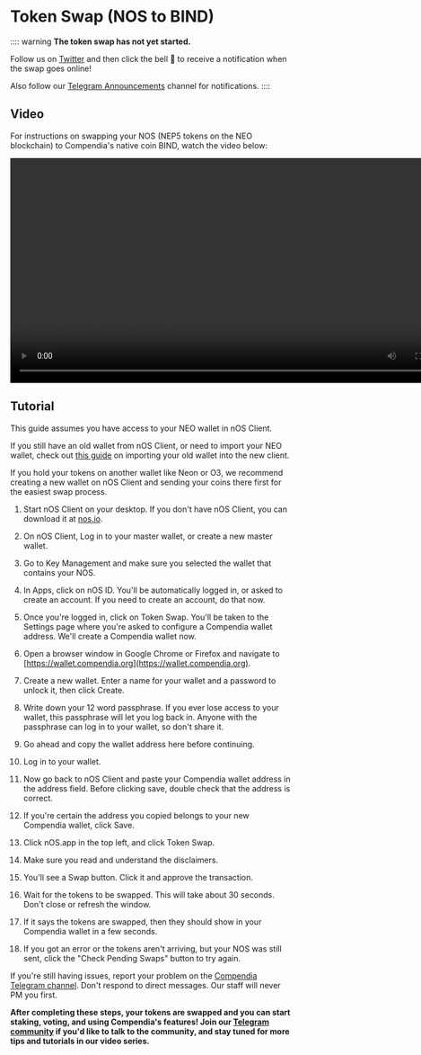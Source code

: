 # Token Swap (NOS to BIND)

:::: warning
**The token swap has not yet started.**

Follow us on [Twitter](https://twitter.com/Compendia_org) and then click the bell 🔔 to receive a notification when the swap goes online!

Also follow our [Telegram Announcements](https://twitter.com/CompendiaAnn) channel for notifications.
::::

## Video

For instructions on swapping your NOS (NEP5 tokens on the NEO blockchain) to Compendia's native coin BIND, watch the video below:

<video width="800" controls>
  <source :src="$withBase('/videos/token-swap.mp4')" type="video/mp4">
  Your browser does not support the video tag.
</video>

## Tutorial

This guide assumes you have access to your NEO wallet in nOS Client.

If you still have an old wallet from nOS Client, or need to import your NEO wallet, check out [this guide](https://docs.nos.io/docs/nos-client/import-neo-wallet.html) on importing your old wallet into the new client.

If you hold your tokens on another wallet like Neon or O3, we recommend creating a new wallet on nOS Client and sending your coins there first for the easiest swap process.

1. Start nOS Client on your desktop. If you don't have nOS Client, you can download it at [nos.io](https://nos.io).

2. On nOS Client, Log in to your master wallet, or create a new master wallet.

3. Go to Key Management and make sure you selected the wallet that contains your NOS.

4. In Apps, click on nOS ID. You'll be automatically logged in, or asked to create an account. If you need to create an account, do that now.

5. Once you're logged in, click on Token Swap. You'll be taken to the Settings page where you're asked to configure a Compendia wallet address. We'll create a Compendia wallet now.

6. Open a browser window in Google Chrome or Firefox and navigate to [https://wallet.compendia.org](https://wallet.compendia.org).

7. Create a new wallet. Enter a name for your wallet and a password to unlock it, then click Create.

8. Write down your 12 word passphrase. If you ever lose access to your wallet, this passphrase will let you log back in. Anyone with the passphrase can log in to your wallet, so don't share it.

9. Go ahead and copy the wallet address here before continuing.

10. Log in to your wallet.

11. Now go back to nOS Client and paste your Compendia wallet address in the address field. Before clicking save, double check that the address is correct.

12. If you're certain the address you copied belongs to your new Compendia wallet, click Save.

13. Click nOS.app in the top left, and click Token Swap.

14. Make sure you read and understand the disclaimers.

15. You'll see a Swap button. Click it and approve the transaction.

16. Wait for the tokens to be swapped. This will take about 30 seconds. Don't close or refresh the window.

17. If it says the tokens are swapped, then they should show in your Compendia wallet in a few seconds.

18. If you got an error or the tokens aren't arriving, but your NOS was still sent, click the "Check Pending Swaps" button to try again.

If you're still having issues, report your problem on the [Compendia Telegram channel](https://t.me/Compendia). Don't respond to direct messages. Our staff will never PM you first.

**After completing these steps, your tokens are swapped and you can start staking, voting, and using Compendia's features! Join our [Telegram community](https://t.me/Compendia) if you'd like to talk to the community, and stay tuned for more tips and tutorials in our video series.**
